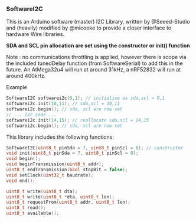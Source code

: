### SoftwareI2C

This is an Arduino software (master) I2C Library, written by @Seeed-Studio and (heavily) modified by @micooke to provide a closer interface to hardware Wire libraries.

**SDA and SCL pin allocation are set using the constructor or init() function**

Note : no communications throttling is applied, however there is scope via the included tunedDelay function (from SoftwareSerial) to add this in the future. An AtMega32u4 will run at around 31kHz, a nRF52832 will run at around 400kHz.

Example

```c++
SoftwareI2C softwarei2c(0,1); // initialise as sda,scl = 0,1 
softwarei2c.init(10,11); // sda,scl = 10,11
softwarei2c.begin(); // sda, scl are now set
// ... i2c code ...
softwarei2c.init(14,15); // reallocate sda,scl = 14,15
softwarei2c.begin(); // sda, scl are now set


```

This library includes the following functions:
```c++
SoftwareI2C(uint8_t pinSda = 7, uint8_t pinScl = 8); // constructor
void init(uint8_t pinSda = 7, uint8_t pinScl = 8);
void begin(); 
void beginTransmission(uint8_t addr);
uint8_t endTransmission(bool stopBit = false);
void setClock(uint32_t baudrate);
void end();

uint8_t write(uint8_t dta);
uint8_t write(uint8_t *dta, uint8_t len);
uint8_t requestFrom(uint8_t addr, uint8_t len);
uint8_t read();
uint8_t available();
```

